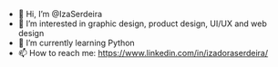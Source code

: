 - 👋 Hi, I’m @IzaSerdeira
- 👀 I’m interested in graphic design, product design, UI/UX and web design
- 🌱 I’m currently learning Python
- 📫 How to reach me: https://www.linkedin.com/in/izadoraserdeira/
